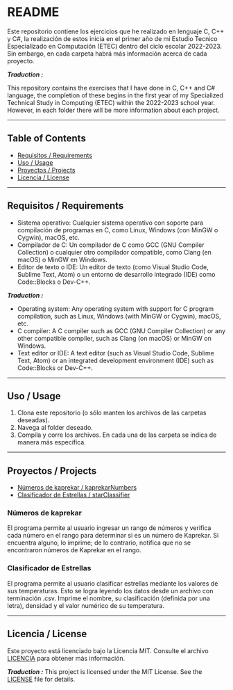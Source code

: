 # README

Este repositorio contiene los ejercicios que he realizado en lenguaje C, C++ y C#, la realización de estos inicia en el primer año de mi Estudio Tecnico Especializado en Computación (ETEC) dentro del ciclo escolar 2022-2023. Sin embargo, en cada carpeta habrá más información acerca de cada proyecto.

***Traduction :***

This repository contains the exercises that I have done in C, C++ and C# language, the completion of these begins in the first year of my Specialized Technical Study in Computing (ETEC) within the 2022-2023 school year. However, in each folder there will be more information about each project.

---

## Table of Contents

- [Requisitos / Requirements](#requisitos--requirements)
- [Uso / Usage](#uso--usage)
- [Proyectos / Projects](#proyectos--projects)
- [Licencia / License](#licencia--license)


---

## Requisitos / Requirements

- Sistema operativo: Cualquier sistema operativo con soporte para compilación de programas en C, como Linux, Windows (con MinGW o Cygwin), macOS, etc.
- Compilador de C: Un compilador de C como GCC (GNU Compiler Collection) o cualquier otro compilador compatible, como Clang (en macOS) o MinGW en Windows.
- Editor de texto o IDE: Un editor de texto (como Visual Studio Code, Sublime Text, Atom) o un entorno de desarrollo integrado (IDE) como Code::Blocks o Dev-C++.

***Traduction :***
- Operating system: Any operating system with support for C program compilation, such as Linux, Windows (with MinGW or Cygwin), macOS, etc.
- C compiler: A C compiler such as GCC (GNU Compiler Collection) or any other compatible compiler, such as Clang (on macOS) or MinGW on Windows.
- Text editor or IDE: A text editor (such as Visual Studio Code, Sublime Text, Atom) or an integrated development environment (IDE) such as Code::Blocks or Dev-C++.

---

## Uso / Usage

1. Clona este repositorio (o sólo manten los archivos de las carpetas deseadas).
2. Navega al folder deseado.
3. Compila y corre los archivos. En cada una de las carpeta se indica de manera más específica.

---

## Proyectos / Projects

- [Números de kaprekar / kaprekarNumbers](#números-de-kaprekar)
- [Clasificador de Estrellas / starClassifier](#clasificador-de-estrellas)

### Números de kaprekar

El programa permite al usuario ingresar un rango de números y verifica cada número en el rango para determinar si es un número de Kaprekar. Si encuentra alguno, lo imprime; de lo contrario, notifica que no se encontraron números de Kaprekar en el rango.

### Clasificador de Estrellas

El programa permite al usuario clasificar estrellas mediante los valores de sus temperaturas. Esto se logra leyendo los datos desde un archivo con terminación .csv. Imprime el nombre, su clasificación (definida por una letra), densidad y el valor numérico de su temperatura. 


---

## Licencia / License
Este proyecto está licenciado bajo la Licencia MIT. Consulte el archivo [LICENCIA](LICENCIA) para obtener más información.

***Traduction :***
This project is licensed under the MIT License. See the [LICENSE](LICENSE) file for details.


